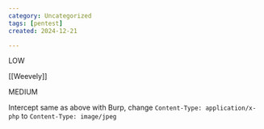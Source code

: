 ```yaml
---
category: Uncategorized
tags: [pentest]
created: 2024-12-21

---
```

LOW

[[Weevely]]

MEDIUM

Intercept same as above with Burp, change `Content-Type: application/x-php` to `Content-Type: image/jpeg` 
